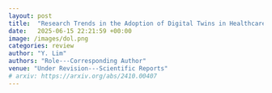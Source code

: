 ```yaml
---
layout: post
title:  "Research Trends in the Adoption of Digital Twins in Healthcare: Applying Structural Topic Modeling"
date:   2025-06-15 22:21:59 +00:00
image: /images/dol.png
categories: review
author: "Y. Lim"
authors: "Role---Corresponding Author"
venue: "Under Revision---Scientific Reports"
# arxiv: https://arxiv.org/abs/2410.00407
---
```


